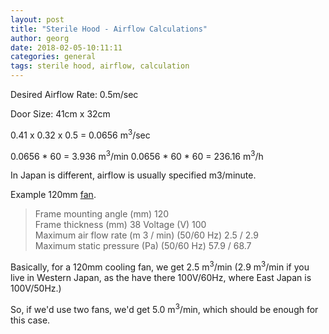```yaml
---
layout: post
title: "Sterile Hood - Airflow Calculations"
author: georg
date: 2018-02-05-10:11:11
categories: general
tags: sterile hood, airflow, calculation
---
```


Desired Airflow Rate: 0.5m/sec

Door Size: 41cm x 32cm

0.41 x 0.32 x 0.5 = 0.0656 m<sup>3</sup>/sec

0.0656 * 60 = 3.936 m<sup>3</sup>/min
0.0656 * 60 * 60 = 236.16 m<sup>3</sup>/h

In Japan is different, airflow is usually specified m3/minute. 

Example 120mm [fan](https://www.monotaro.com/g/00347764/).

> Frame mounting angle (mm) 120 <br />
> Frame thickness (mm) 38 Voltage (V) 100 <br />
> Maximum air flow rate (m 3 / min) (50/60 Hz) 2.5 / 2.9 <br />
> Maximum static pressure (Pa) (50/60 Hz) 57.9 / 68.7 <br />

Basically, for a 120mm cooling fan, we get 2.5 m<sup>3</sup>/min (2.9 m<sup>3</sup>/min if you live in Western Japan, as the have there 100V/60Hz, where East Japan is 100V/50Hz.)

So, if we'd use two fans, we'd get 5.0 m<sup>3</sup>/min, which should be enough for this case.
